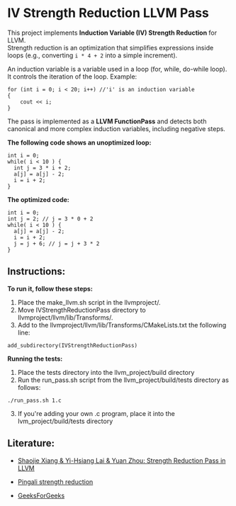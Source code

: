# IV Strength Reduction LLVM Pass

This project implements **Induction Variable (IV) Strength Reduction** for LLVM.  
Strength reduction is an optimization that simplifies expressions inside loops (e.g., converting `i * 4 + 2` into a simple increment).

An induction variable is a variable used in a loop (for, while, do-while loop). It controls the iteration of the loop.
Example:

```
for (int i = 0; i < 20; i++) //'i' is an induction variable
{
    cout << i;
}

```

The pass is implemented as a **LLVM FunctionPass** and detects both canonical and more complex induction variables, including negative steps.


**The following code shows an unoptimized loop:**

```
int i = 0;
while( i < 10 ) {
  int j = 3 * i + 2;
  a[j] = a[j] - 2;
  i = i + 2;
}
```

**The optimized code:**

```
int i = 0;
int j = 2; // j = 3 * 0 + 2
while( i < 10 ) {
  a[j] = a[j] - 2;
  i = i + 2;
  j = j + 6; // j = j + 3 * 2
}

```

## Instructions:

**To run it, follow these steps:**

 1. Place the make_llvm.sh script in the llvmproject/.
 2. Move IVStrengthReductionPass directory to llvmproject/llvm/lib/Transforms/.
 3. Add to the llvmproject/llvm/lib/Transforms/CMakeLists.txt the following line:

```
add_subdirectory(IVStrengthReductionPass)
```
**Running the tests:**

 1. Place the tests directory into the llvm_project/build directory
 2. Run the run_pass.sh script from the llvm_project/build/tests directory as follows: 
 ```
 ./run_pass.sh 1.c 
 ```
 3. If you're adding your own .c program, place it into the lvm_project/build/tests directory

## Literature:
 * [Shaojie Xiang & Yi-Hsiang Lai & Yuan Zhou: Strength Reduction Pass in LLVM](https://www.cs.cornell.edu/courses/cs6120/2019fa/blog/strength-reduction-pass-in-llvm/)

 * [Pingali strength reduction](https://www.cs.utexas.edu/%7Epingali/CS380C/2019/lectures/strengthReduction.pdf)

 * [GeeksForGeeks](https://www.geeksforgeeks.org/compiler-design/induction-variable-and-strength-reduction/)

